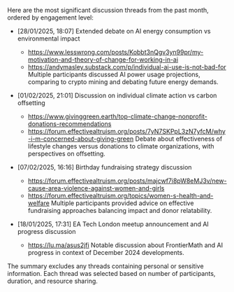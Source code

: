 Here are the most significant discussion threads from the past month, ordered by engagement level:

* [28/01/2025, 18:07] Extended debate on AI energy consumption vs environmental impact
  * https://www.lesswrong.com/posts/Kobbt3nQgv3yn99pr/my-motivation-and-theory-of-change-for-working-in-ai
  * https://andymasley.substack.com/p/individual-ai-use-is-not-bad-for
Multiple participants discussed AI power usage projections, comparing to crypto mining and debating future energy demands.

* [01/02/2025, 21:01] Discussion on individual climate action vs carbon offsetting
  * https://www.givinggreen.earth/top-climate-change-nonprofit-donations-recommendations
  * https://forum.effectivealtruism.org/posts/7yN7SKPpL3zN7yfcM/why-i-m-concerned-about-giving-green
Debate about effectiveness of lifestyle changes versus donations to climate organizations, with perspectives on offsetting.

* [07/02/2025, 16:16] Birthday fundraising strategy discussion
  * https://forum.effectivealtruism.org/posts/majcwf7i8pW8eMJ3v/new-cause-area-violence-against-women-and-girls
  * https://forum.effectivealtruism.org/topics/women-s-health-and-welfare
Multiple participants provided advice on effective fundraising approaches balancing impact and donor relatability.

* [18/01/2025, 17:31] EA Tech London meetup announcement and AI progress discussion
  * https://lu.ma/asus2jfi
Notable discussion about FrontierMath and AI progress in context of December 2024 developments.

The summary excludes any threads containing personal or sensitive information. Each thread was selected based on number of participants, duration, and resource sharing.